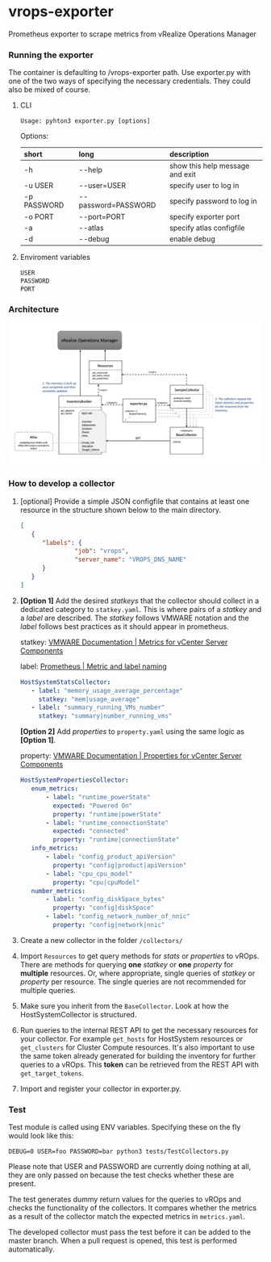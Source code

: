 # vrops-exporter
Prometheus exporter to scrape metrics from vRealize Operations Manager

### Running the exporter

The container is defaulting to /vrops-exporter path. 
Use exporter.py with one of the two ways of specifying the necessary credentials. 
They could also be mixed of course.

1. CLI

    ```
    Usage: pyhton3 exporter.py [options]
    ```
    Options:
    
    short | long | description
    --- | --- | ---
      -h | --help |           show this help message and exit
      -u USER | --user=USER | specify user to log in
      -p PASSWORD | --password=PASSWORD | specify password to log in
      -o PORT | --port=PORT | specify exporter port
      -a | --atlas | specify atlas configfile 
      -d | --debug    |       enable debug


2. Enviroment variables

    ```
    USER
    PASSWORD
    PORT
    ```
### Architecture

![](images/architecture.jpeg)

### How to develop a collector

1. [optional] Provide a simple JSON configfile that contains at least one resource in the structure shown below to the main directory. 

    ```json
    [
       {
          "labels": {
                   "job": "vrops",
                   "server_name": "VROPS_DNS_NAME" 
          }
       }
    ]
    ```
2. **[Option 1]** Add the desired *statkeys* that the collector should collect in a dedicated category to `statkey.yaml`. 
This is where pairs of a *statkey* and a *label* are described. The *statkey* follows VMWARE notation and the *label* 
follows best practices as it should appear in prometheus.
    
    statkey:
    [VMWARE Documentation | Metrics for vCenter Server Components](https://docs.vmware.com/en/vRealize-Operations-Manager/7.5/com.vmware.vcom.metrics.doc/GUID-9DB18E49-5E00-4534-B5FF-6276948D5A09.html)
    
    label:
    [Prometheus | Metric and label naming](https://prometheus.io/docs/practices/naming/)
    
    ```yaml
    HostSystemStatsCollector:
       - label: "memory_usage_average_percentage"
         statkey: "mem|usage_average"
       - label: "summary_running_VMs_number"
         statkey: "summary|number_running_vms"
    ```
   
    **[Option 2]** Add *properties* to `property.yaml` using the same logic as **[Option 1]**. 
    
    property:
    [VMWARE Documentation | Properties for vCenter Server Components](https://docs.vmware.com/en/vRealize-Operations-Manager/7.5/com.vmware.vcom.metrics.doc/GUID-0199A14B-019B-4EAD-B0AF-59097527ED59.html)

    ```yaml
    HostSystemPropertiesCollector:
       enum_metrics:
           - label: "runtime_powerState"
             expected: "Powered On"
             property: "runtime|powerState"
           - label: "runtime_connectionState"
             expected: "connected"
             property: "runtime|connectionState"
       info_metrics:
           - label: "config_product_apiVersion"
             property: "config|product|apiVersion"
           - label: "cpu_cpu_model"
             property: "cpu|cpuModel"
       number_metrics:
           - label: "config_diskSpace_bytes"
             property: "config|diskSpace"
           - label: "config_network_number_of_nnic"
             property: "config|network|nnic"      
    ```

3. Create a new collector in the folder `/collectors/`
4. Import `Resources` to get query methods for *stats* or *properties* to vROps.
There are methods for querying **one** *statkey* or  **one** *property* for **multiple** resources. 
Or, where appropriate, single queries of *statkey* or *property* per resource. 
The single queries are not recommended for multiple queries. 
5. Make sure you inherit from the `BaseCollector`. Look at how the HostSystemCollector is structured. 
6. Run queries to the internal REST API to get the necessary resources for your collector.
For example `get_hosts` for HostSystem resources or `get_clusters` for Cluster Compute resources. 
It's also important to use the same token already generated for building the inventory for further queries to a vROps.
This **token** can be retrieved from the REST API with `get_target_tokens`. 
7. Import and register your collector in exporter.py. 

 ### Test
Test module is called using ENV variables. Specifying these on the fly would look like this:

```
DEBUG=0 USER=foo PASSWORD=bar python3 tests/TestCollectors.py
```

Please note that USER and PASSWORD are currently doing nothing at all, they are only passed on because the test
checks whether these are present.

The test generates dummy return values for the queries to vROps and checks the functionality of the collectors. 
It compares whether the metrics as a result of the collector match the expected metrics in `metrics.yaml`. 

The developed collector must pass the test before it can be added to the master branch. 
When a pull request is opened, this test is performed automatically.
